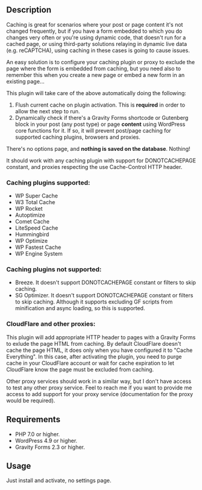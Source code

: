 ## Description
Caching is great for scenarios where your post or page content it's not changed frequently, but if you have a form embedded to which you do changes
very often or you're using dynamic code, that doesn't run for a cached page, or using third-party solutions relaying in dynamic live data (e.g. reCAPTCHA), using caching in these cases is going to cause issues.

An easy solution is to configure your caching plugin or proxy to exclude the page where the form is embedded from caching, but you need also to remember this when you create a new page or embed a new form in an existing page...

This plugin will take care of the above automatically doing the following:

1. Flush current cache on plugin activation. This is **required** in order to allow the next step to run.
2. Dynamically check if there's a Gravity Forms shortcode or Gutenberg block in your post (any post type) or page **content** using WordPress core functions for it.
If so, it will prevent post/page caching for supported caching plugins, browsers and proxies.

There's no options page, and **nothing is saved on the database**. Nothing!

It should work with any caching plugin with support for DONOTCACHEPAGE constant, and proxies respecting the use Cache-Control HTTP header.

### Caching plugins **supported**:

* WP Super Cache
* W3 Total Cache
* WP Rocket
* Autoptimize
* Comet Cache
* LiteSpeed Cache
* Hummingbird
* WP Optimize
* WP Fastest Cache
* WP Engine System

### Caching plugins **not supported**:

* Breeze. It doesn't support DONOTCACHEPAGE constant or filters to skip caching.
* SG Optimizer. It doesn't support DONOTCACHEPAGE constant or filters to skip caching. Although it supports excluding GF scripts from minification and async loading, so this is supported.

### CloudFlare and other proxies:

This plugin will add appropriate HTTP header to pages with a Gravity Forms to exlude the page HTML from caching. By default CloudFlare doesn't cache the page HTML,
it does only when you have configured it to "Cache Everything". In this case, after activating the plugin, you need to purge cache in your CloudFlare account or wait
for cache expiration to let CloudFlare know the page must be excluded from caching.

Other proxy services should work in a similar way, but I don't have access to test any other proxy service. Feel to reach me if you want to provide me access to add support
for your proxy service (documentation for the proxy would be required).

## Requirements

* PHP 7.0 or higher.
* WordPress 4.9 or higher.
* Gravity Forms 2.3 or higher.

## Usage

Just install and activate, no settings page.
